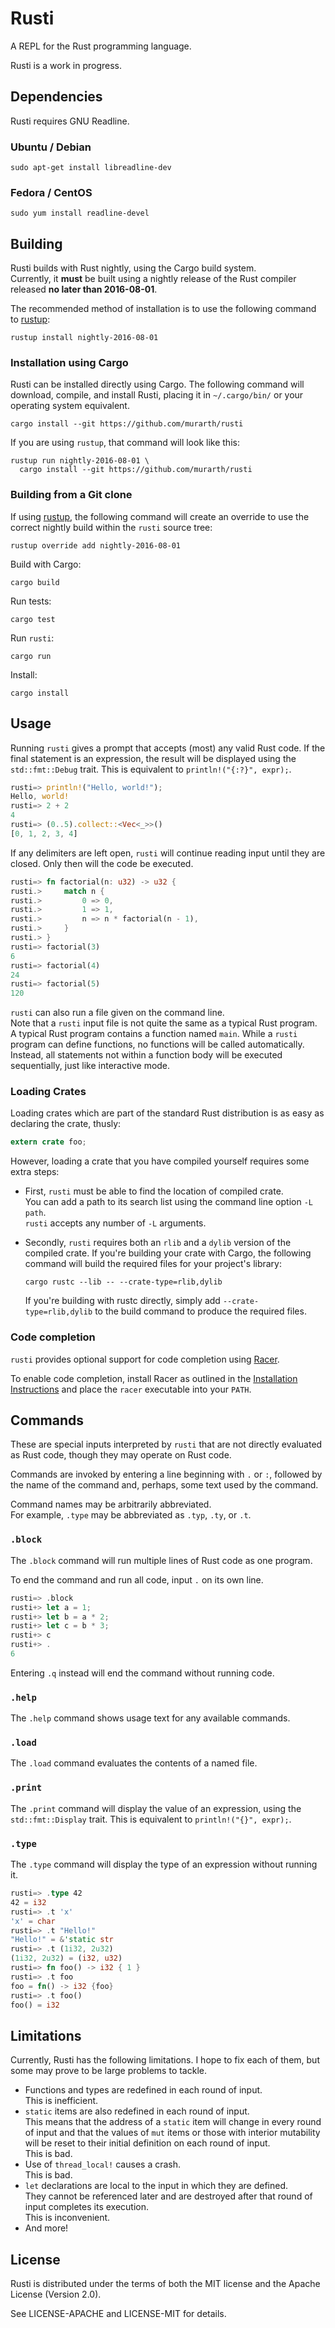 # Rusti

A REPL for the Rust programming language.

Rusti is a work in progress.

## Dependencies

Rusti requires GNU Readline.

### Ubuntu / Debian

```
sudo apt-get install libreadline-dev
```

### Fedora / CentOS

```
sudo yum install readline-devel
```

## Building

Rusti builds with Rust nightly, using the Cargo build system.  
Currently, it **must** be built using a nightly release of the Rust compiler
released **no later than 2016-08-01**.

The recommended method of installation is to use the following command to
[rustup](https://github.com/rust-lang-nursery/rustup.rs):

    rustup install nightly-2016-08-01

### Installation using Cargo

Rusti can be installed directly using Cargo. The following command will
download, compile, and install Rusti, placing it in `~/.cargo/bin/` or your
operating system equivalent.

    cargo install --git https://github.com/murarth/rusti

If you are using `rustup`, that command will look like this:

    rustup run nightly-2016-08-01 \
      cargo install --git https://github.com/murarth/rusti

### Building from a Git clone

If using [rustup](https://github.com/rust-lang-nursery/rustup.rs),
the following command will create an override to use the correct nightly build
within the `rusti` source tree:

    rustup override add nightly-2016-08-01

Build with Cargo:

    cargo build

Run tests:

    cargo test

Run `rusti`:

    cargo run

Install:

    cargo install

## Usage

Running `rusti` gives a prompt that accepts (most) any valid Rust code.
If the final statement is an expression, the result will be displayed using the
`std::fmt::Debug` trait. This is equivalent to `println!("{:?}", expr);`.

```rust
rusti=> println!("Hello, world!");
Hello, world!
rusti=> 2 + 2
4
rusti=> (0..5).collect::<Vec<_>>()
[0, 1, 2, 3, 4]
```

If any delimiters are left open, `rusti` will continue reading input until they are closed.
Only then will the code be executed.

```rust
rusti=> fn factorial(n: u32) -> u32 {
rusti.>     match n {
rusti.>         0 => 0,
rusti.>         1 => 1,
rusti.>         n => n * factorial(n - 1),
rusti.>     }
rusti.> }
rusti=> factorial(3)
6
rusti=> factorial(4)
24
rusti=> factorial(5)
120
```

`rusti` can also run a file given on the command line.  
Note that a `rusti` input file is not quite the same as a typical Rust program.
A typical Rust program contains a function named `main`. While a `rusti`
program can define functions, no functions will be called automatically.
Instead, all statements not within a function body will be executed sequentially,
just like interactive mode.

### Loading Crates

Loading crates which are part of the standard Rust distribution is as easy as
declaring the crate, thusly:

```rust
extern crate foo;
```

However, loading a crate that you have compiled yourself requires some extra steps:

* First, `rusti` must be able to find the location of compiled crate.  
  You can add a path to its search list using the command line option `-L path`.  
  `rusti` accepts any number of `-L` arguments.
* Secondly, `rusti` requires both an `rlib` and a `dylib` version of the
  compiled crate. If you're building your crate with Cargo, the following
  command will build the required files for your project's library:

      cargo rustc --lib -- --crate-type=rlib,dylib

  If you're building with rustc directly, simply add `--crate-type=rlib,dylib`
  to the build command to produce the required files.

### Code completion

`rusti` provides optional support for code completion using [Racer](https://github.com/phildawes/racer).

To enable code completion, install Racer as outlined in the [Installation Instructions](https://github.com/phildawes/racer#installation) and place the `racer` executable into your `PATH`.

## Commands

These are special inputs interpreted by `rusti` that are not directly
evaluated as Rust code, though they may operate on Rust code.

Commands are invoked by entering a line beginning with `.` or `:`, followed by the
name of the command and, perhaps, some text used by the command.

Command names may be arbitrarily abbreviated.  
For example, `.type` may be abbreviated as `.typ`, `.ty`, or `.t`.

### `.block`

The `.block` command will run multiple lines of Rust code as one program.

To end the command and run all code, input `.` on its own line.

```rust
rusti=> .block
rusti+> let a = 1;
rusti+> let b = a * 2;
rusti+> let c = b * 3;
rusti+> c
rusti+> .
6
```

Entering `.q` instead will end the command without running code.

### `.help`

The `.help` command shows usage text for any available commands.

### `.load`

The `.load` command evaluates the contents of a named file.

### `.print`

The `.print` command will display the value of an expression, using the
`std::fmt::Display` trait. This is equivalent to `println!("{}", expr);`.

### `.type`

The `.type` command will display the type of an expression without running it.

```rust
rusti=> .type 42
42 = i32
rusti=> .t 'x'
'x' = char
rusti=> .t "Hello!"
"Hello!" = &'static str
rusti=> .t (1i32, 2u32)
(1i32, 2u32) = (i32, u32)
rusti=> fn foo() -> i32 { 1 }
rusti=> .t foo
foo = fn() -> i32 {foo}
rusti=> .t foo()
foo() = i32
```

## Limitations

Currently, Rusti has the following limitations.
I hope to fix each of them, but some may prove to be large problems to tackle.

* Functions and types are redefined in each round of input.  
  This is inefficient.
* `static` items are also redefined in each round of input.  
  This means that the address of a `static` item will change in every round
  of input and that the values of `mut` items or those with interior mutability
  will be reset to their initial definition on each round of input.  
  This is bad.
* Use of `thread_local!` causes a crash.  
  This is bad.
* `let` declarations are local to the input in which they are defined.  
  They cannot be referenced later and are destroyed after that round of input
  completes its execution.  
  This is inconvenient.
* And more!

## License

Rusti is distributed under the terms of both the MIT license and the
Apache License (Version 2.0).

See LICENSE-APACHE and LICENSE-MIT for details.

